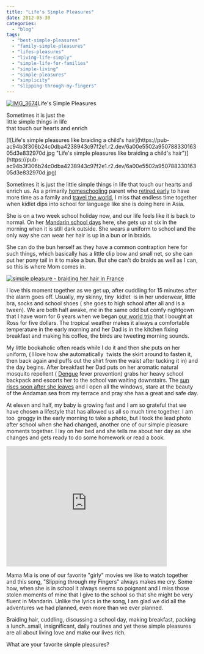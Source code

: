 ```yaml
---
title: "Life's Simple Pleasures"
date: 2012-05-30
categories: 
  - "blog"
tags: 
  - "best-simple-pleasures"
  - "family-simple-pleasures"
  - "lifes-pleasures"
  - "living-life-simply"
  - "simple-life-for-families"
  - "simple-living"
  - "simple-pleasures"
  - "simplicity"
  - "slipping-through-my-fingers"
---
```


[![IMG_3674](https://pub-ac94b3f306b24c0dba4238943c97f2e1.r2.dev/6a00e5502a95078833016766c7f278970b.jpg "IMG_3674")](https://pub-ac94b3f306b24c0dba4238943c97f2e1.r2.dev/6a00e5502a95078833016766c7f278970b.jpg)Life's Simple Pleasures  
  
Sometimes it is just the  
little simple things in life  
that touch our hearts and enrich

<!--more--> [![Life's simple pleasures like braiding a child's hair](https://pub-ac94b3f306b24c0dba4238943c97f2e1.r2.dev/6a00e5502a95078833016305d3e832970d.jpg "Life's simple pleasures like braiding a child's hair")](https://pub-ac94b3f306b24c0dba4238943c97f2e1.r2.dev/6a00e5502a95078833016305d3e832970d.jpg)  
  
  
Sometimes it is just the little simple things in life that touch our hearts and enrich us. As a primarily [homeschooling](http://soultravelers3new.local/2010/03/long-term-family-travel-homeschool-roadschool-world-school-digitalnomad-lifestyle-design-virtual-.html "homeschooling and travel") parent who [retired early](http://soultravelers3new.local/2010/06/early-retirement-perpetual-travel-radical-early-retirement-with-kids-rtw-family-travel-multiyear.html "retire early") to have more time as a family and [travel the world](http://soultravelers3new.local/2011/02/kids-friends-travel-on-the-ultimate-family-adventure.html "travel the world as a family"), I miss that endless time together when kidlet dips into school for language like she is doing here in Asia.  
  
She is on a two week school holiday now, and our life feels like it is back to normal. On her [Mandarin school days](http://soultravelers3new.local/2011/01/only-american-girl-in-an-all-mandarin-school-chinese-immersion-in-language-culture-through-school.html "mandarin school days") here, she gets up at six in the morning when it is still dark outside. She wears a uniform to school and the only way she can wear her hair is up in a bun or in braids.  
  
She can do the bun herself as they have a common contraption here for such things, which basically has a little clip bow and small net, so she can put her pony tail in it to make a bun. But she can't do braids as well as I can, so this is where Mom comes in.  
  
  
  
[![simple pleasure - braiding her hair in France](https://pub-ac94b3f306b24c0dba4238943c97f2e1.r2.dev/6a00e5502a950788330168ebd34f82970c.jpg "simple pleasure - braiding her hair in France")](https://pub-ac94b3f306b24c0dba4238943c97f2e1.r2.dev/6a00e5502a950788330168ebd34f82970c.jpg)  
  
  
I love this moment together as we get up, after cuddling for 15 minutes after the alarm goes off. Usually, my skinny, tiny  kidlet  is in her underwear, little bra, socks and school shoes ( she goes to high school after all and is a tween). We are both half awake, me in the same odd but comfy nightgown that I have worn for 6 years when we began [our world trip](http://soultravelers3new.local/2010/09/8-reasons-for-a-family-world-trip-international-vacations-holidays-abroad-longterm-travel-rtw.html "family world trip") that I bought at Ross for five dollars. The tropical weather makes it always a comfortable temperature in the early morning and her Dad is in the kitchen fixing breakfast and making his coffee, the birds are tweeting morning sounds.  
  
My little bookaholic often reads while I do it and then she puts on her uniform, ( I love how she automatically  twists the skirt around to fasten it, then back again and puffs out the shirt from the waist after tucking it in) and the day begins. After breakfast her Dad puts on her aromatic natural mosquito repellent ( [Dengue](http://en.wikipedia.org/wiki/Dengue_fever "Dengue fever") fever prevention) grabs her heavy school backpack and escorts her to the school van waiting downstairs. The [sun rises soon after she leaves](http://soultravelers3new.local/2012/03/finding-a-vacation-rental-apartment-in-penang-2.html "sunrise penang apartment") and I open all the windows, stare at the beauty of the Andaman sea from my terrace and pray she has a great and safe day.  
  
At eleven and half, my baby is growing fast and I am so grateful that we have chosen a lifestyle that has allowed us all so much time together. I am too  groggy in the early morning to take a photo, but I took the lead photo after school when she had changed, another one of our simple pleasure moments together. I lay on her bed and she tells me about her day as she changes and gets ready to do some homework or read a book.  
  

<iframe src="http://www.youtube.com/embed/YTOl70SyT-4?rel=0" frameborder="0" height="315" width="420"></iframe>

  
  
Mama Mia is one of our favorite "girly" movies we like to watch together and this song, "Slipping through my Fingers" always makes me cry. Some how, when she is in school it always seems so poignant and I miss those stolen moments of mine that I give to the school so that she might be very fluent in Mandarin. Unlike the lyrics in the song, I am glad we did all the adventures we had planned, even more than we ever planned.  
  
Braiding hair, cuddling, discussing a school day, making breakfast, packing a lunch..small, insignificant, daily routines and yet these simple pleasures are all about living love and make our lives rich.  
  
What are your favorite simple pleasures?
